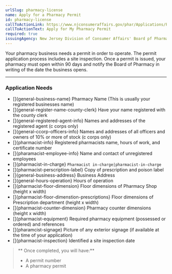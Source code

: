 ```yaml
---
urlSlug: pharmacy-license
name: Apply for a Pharmacy Permit
id: pharmacy-license
callToActionLink: https://www.njconsumeraffairs.gov/phar/Applications/Pharmacy-Permit-Application.pdf
callToActionText: Apply for My Pharmacy Permit
required: true
issuingAgency: New Jersey Division of Consumer Affairs' Board pf Pharmacy
---
```

Your pharmacy business needs a permit in order to operate. The permit application process includes a site inspection. Once a permit is issued, your pharmacy must open within 90 days and notify the Board of Pharmacy in writing of the date the business opens.

---
### Application Needs

- []{general-business-name} Pharmacy Name (This is usually your registered businesses name)
- []{general-register-name-county-clerk} Have your name registered with the county clerk
- []{general-registered-agent-info} Names and addresses of the registered agent (c corps only)
- []{general-ccorp-officers-info} Names and addresses of all officers and owners of 10% or more of stock (c corps only)
- []{pharmacist-info} Registered pharmacists name, hours of work, and certificate number
- []{pharamacist-employee-info} Name and contact of unregistered employees
- []{pharmacist-in-charge} `Pharmacist in-charge|pharmacist-in-charge`
- []{pharmacist-perscription-label} Copy of prescription and poison label
- []{general-business-address} Business Address
- []{general-hours-operation} Hours of operation
- []{pharmacist-floor-dimension} Floor dimensions of Pharmacy Shop (height x width)
- []{pharmacist-floor-dimenstion-prescriptions} Floor dimensions of Prescription department (height x width)
- []{pharmacist-counter-dimension} Pharmacy counter dimensions (height x width)
- []{pharmacist-equipment} Required pharmacy equipment (possessed or ordered) and references
- []{pharamcist-signage} Picture of any exterior signage (if available at the time of your application)
- []{pharmacist-inspection} Identified a site inspection date

>** Once completed, you will have:**
>
>* A permit number
>* A pharmacy permit